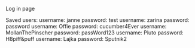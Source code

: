 Log in page

Saved users:
username: janne             password: test
username: zarina            password: password
username: Offie             password: cucumber4Ever
username: MollanThePinscher password: passWord123
username: Pluto             password: H8piff&puff
username: Lajka             password: Sputnik2

